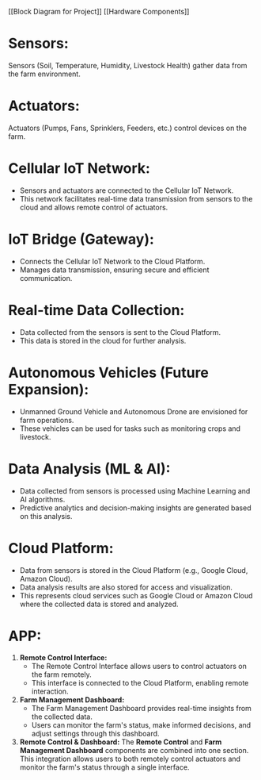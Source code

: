 [[Block Diagram for  Project]]
[[Hardware Components]]
# Sensors:

Sensors (Soil, Temperature, Humidity, Livestock Health) gather data from the farm environment.

# Actuators:

Actuators (Pumps, Fans, Sprinklers, Feeders, etc.) control devices on the farm.

# Cellular IoT Network:

- Sensors and actuators are connected to the Cellular IoT Network.
- This network facilitates real-time data transmission from sensors to the cloud and allows remote control of actuators.

# IoT Bridge (Gateway):

- Connects the Cellular IoT Network to the Cloud Platform.
- Manages data transmission, ensuring secure and efficient communication.

# Real-time Data Collection:

- Data collected from the sensors is sent to the Cloud Platform.
- This data is stored in the cloud for further analysis.

# **Autonomous Vehicles (Future Expansion):**

- Unmanned Ground Vehicle and Autonomous Drone are envisioned for farm operations.
- These vehicles can be used for tasks such as monitoring crops and livestock.

# **Data Analysis (ML & AI):**

- Data collected from sensors is processed using Machine Learning and AI algorithms.
- Predictive analytics and decision-making insights are generated based on this analysis.

# **Cloud Platform:**

- Data from sensors is stored in the Cloud Platform (e.g., Google Cloud, Amazon Cloud).
- Data analysis results are also stored for access and visualization.
- This represents cloud services such as Google Cloud or Amazon Cloud where the collected data is stored and analyzed.

# APP:
1. **Remote Control Interface:**
    - The Remote Control Interface allows users to control actuators on the farm remotely.
    - This interface is connected to the Cloud Platform, enabling remote interaction.
2. **Farm Management Dashboard:**
    - The Farm Management Dashboard provides real-time insights from the collected data.
    - Users can monitor the farm's status, make informed decisions, and adjust settings through this dashboard.
3. **Remote Control & Dashboard:** The **Remote Control** and **Farm Management Dashboard** components are combined into one section. This integration allows users to both remotely control actuators and monitor the farm's status through a single interface.